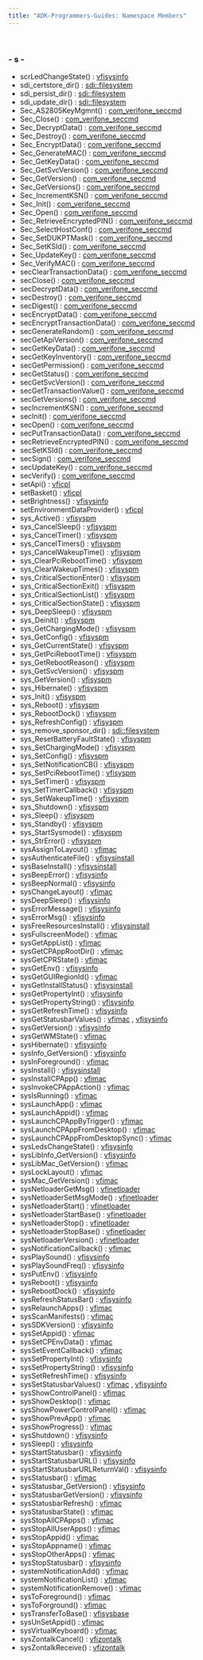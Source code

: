 ```yaml
---
title: "ADK-Programmers-Guides: Namespace Members"
---
```


 

### - s -

- scrLedChangeState() : <a href="namespacevfisysinfo.md#a1587dae29ddad22c7def2be5eac61ff8">vfisysinfo</a>
- sdi_certstore_dir() : <a href="namespacesdi_1_1filesystem.md#abfa13da98e3a50c8c79f55671a6c71be">sdi::filesystem</a>
- sdi_persist_dir() : <a href="namespacesdi_1_1filesystem.md#aeddca685a1e934168171cfef8ef8697e">sdi::filesystem</a>
- sdi_update_dir() : <a href="namespacesdi_1_1filesystem.md#a62f821b6937b4f380d3e22cde31d2920">sdi::filesystem</a>
- Sec_AS2805KeyMgmnt() : <a href="namespacecom__verifone__seccmd.md#a6db6f20b1810117273ba926c668abe09">com_verifone_seccmd</a>
- Sec_Close() : <a href="namespacecom__verifone__seccmd.md#aed03f5425bde3f1404d4b97f8175c39f">com_verifone_seccmd</a>
- Sec_DecryptData() : <a href="namespacecom__verifone__seccmd.md#a65bb1be7511682df1bf08f5c67ba1af8">com_verifone_seccmd</a>
- Sec_Destroy() : <a href="namespacecom__verifone__seccmd.md#a9815dafaa8bd5999fbfaa20d7d22e661">com_verifone_seccmd</a>
- Sec_EncryptData() : <a href="namespacecom__verifone__seccmd.md#a86bd1dbbaa97e44d4678e2cfbddca9a0">com_verifone_seccmd</a>
- Sec_GenerateMAC() : <a href="namespacecom__verifone__seccmd.md#a7891606a905ab9bdfb3aba52676b8c59">com_verifone_seccmd</a>
- Sec_GetKeyData() : <a href="namespacecom__verifone__seccmd.md#a3deda460871c6786f09216ea917dbfe0">com_verifone_seccmd</a>
- Sec_GetSvcVersion() : <a href="namespacecom__verifone__seccmd.md#ac17ac87391e0a1843fab4825be72b151">com_verifone_seccmd</a>
- Sec_GetVersion() : <a href="namespacecom__verifone__seccmd.md#aac3397523242fcae1a15786ff8f5aa09">com_verifone_seccmd</a>
- Sec_GetVersions() : <a href="namespacecom__verifone__seccmd.md#acbda26bbc5a491c6cc45e05e801e0c43">com_verifone_seccmd</a>
- Sec_IncrementKSN() : <a href="namespacecom__verifone__seccmd.md#a1bdf809486c2ce3ef0e8dc9b4dd97130">com_verifone_seccmd</a>
- Sec_Init() : <a href="namespacecom__verifone__seccmd.md#a9871b00715c29b88812f6cbe88657a21">com_verifone_seccmd</a>
- Sec_Open() : <a href="namespacecom__verifone__seccmd.md#a16e0564f479c004161cf826dbc6670b1">com_verifone_seccmd</a>
- Sec_RetrieveEncryptedPIN() : <a href="namespacecom__verifone__seccmd.md#a9a8932b53f4d3b1c33fe80636f25abb5">com_verifone_seccmd</a>
- Sec_SelectHostConf() : <a href="namespacecom__verifone__seccmd.md#ae805c757835a3b0a1b9e8adfc5ab574c">com_verifone_seccmd</a>
- Sec_SetDUKPTMask() : <a href="namespacecom__verifone__seccmd.md#ad71befc1abbf8dad13f233b4730c8f08">com_verifone_seccmd</a>
- Sec_SetKSId() : <a href="namespacecom__verifone__seccmd.md#a88e049aa8e79d431c600e78fee76a969">com_verifone_seccmd</a>
- Sec_UpdateKey() : <a href="namespacecom__verifone__seccmd.md#a433ea1cf1bb2d33de167c140f01239ed">com_verifone_seccmd</a>
- Sec_VerifyMAC() : <a href="namespacecom__verifone__seccmd.md#a8a524ef7b08dde1a6e71492a44f1ea6b">com_verifone_seccmd</a>
- secClearTransactionData() : <a href="namespacecom__verifone__seccmd.md#ac31ab997e8dc434d72e427a5d841186a">com_verifone_seccmd</a>
- secClose() : <a href="namespacecom__verifone__seccmd.md#a34f8a9e3b92467759d0bbdbf7b2dd8c0">com_verifone_seccmd</a>
- secDecryptData() : <a href="namespacecom__verifone__seccmd.md#a9cd679dc9763b06566dff28b3d3268c9">com_verifone_seccmd</a>
- secDestroy() : <a href="namespacecom__verifone__seccmd.md#a644b5479904871433cffef9145c53dad">com_verifone_seccmd</a>
- secDigest() : <a href="namespacecom__verifone__seccmd.md#a0cca8cfbb868cbf34d35afabe5af29af">com_verifone_seccmd</a>
- secEncryptData() : <a href="namespacecom__verifone__seccmd.md#aa58bc1a6a2056aebd3edc92f3bfcce9d">com_verifone_seccmd</a>
- secEncryptTransactionData() : <a href="namespacecom__verifone__seccmd.md#aaed6fc175245ba31936547cffd988948">com_verifone_seccmd</a>
- secGenerateRandom() : <a href="namespacecom__verifone__seccmd.md#a689199c9e7e4d8a553f3ab2f379b812e">com_verifone_seccmd</a>
- secGetApiVersion() : <a href="namespacecom__verifone__seccmd.md#a5ea5cbc9daa2ea726212741cd596b294">com_verifone_seccmd</a>
- secGetKeyData() : <a href="namespacecom__verifone__seccmd.md#aff0a109c58ef5637c7bf3ffc0722c48d">com_verifone_seccmd</a>
- secGetKeyInventory() : <a href="namespacecom__verifone__seccmd.md#a79b00ea8a8aed3b7950800bf136a1944">com_verifone_seccmd</a>
- secGetPermission() : <a href="namespacecom__verifone__seccmd.md#af127868b6268758596f8a2a1ca0aaab3">com_verifone_seccmd</a>
- secGetStatus() : <a href="namespacecom__verifone__seccmd.md#a008e3cde266f576be23846d0c7b729c5">com_verifone_seccmd</a>
- secGetSvcVersion() : <a href="namespacecom__verifone__seccmd.md#a029d7e16ab6b044379e9568a6c969afa">com_verifone_seccmd</a>
- secGetTransactionValue() : <a href="namespacecom__verifone__seccmd.md#a85ada2e35c1d1cbf60c05454b88b4b44">com_verifone_seccmd</a>
- secGetVersions() : <a href="namespacecom__verifone__seccmd.md#a5499423d685ed9deb7ace9c22114adf2">com_verifone_seccmd</a>
- secIncrementKSN() : <a href="namespacecom__verifone__seccmd.md#a77860b4cffed3ba159a5c124c8e2cde2">com_verifone_seccmd</a>
- secInit() : <a href="namespacecom__verifone__seccmd.md#ab649bee85abb5cb4085c3958f279483d">com_verifone_seccmd</a>
- secOpen() : <a href="namespacecom__verifone__seccmd.md#a8091d419f67f4b53630f2fabe1888a09">com_verifone_seccmd</a>
- secPutTransactionData() : <a href="namespacecom__verifone__seccmd.md#a6bc0d39e1739680282d33d3d68df84c9">com_verifone_seccmd</a>
- secRetrieveEncryptedPIN() : <a href="namespacecom__verifone__seccmd.md#ab3d26136c64019fd223aa9ccd120d4e0">com_verifone_seccmd</a>
- secSetKSId() : <a href="namespacecom__verifone__seccmd.md#a75edecb24f839e04debb1aa5e47b5714">com_verifone_seccmd</a>
- secSign() : <a href="namespacecom__verifone__seccmd.md#a66a1992f617359f2e4a96f4980478f82">com_verifone_seccmd</a>
- secUpdateKey() : <a href="namespacecom__verifone__seccmd.md#afeef2dc9bf85b090e712c03d0314b095">com_verifone_seccmd</a>
- secVerify() : <a href="namespacecom__verifone__seccmd.md#a5470ce89fa947abc445f251ae0b2387b">com_verifone_seccmd</a>
- setApi() : <a href="namespacevficpl.md#aef8408b1629d19eaa27a183be2bef5e2">vficpl</a>
- setBasket() : <a href="namespacevficpl.md#a47c8903f6cf26144150fa99d21fd807e">vficpl</a>
- setBrightness() : <a href="namespacevfisysinfo.md#ab373028a6c5ee63e4e24a4bab90bf220">vfisysinfo</a>
- setEnvironmentDataProvider() : <a href="namespacevficpl.md#a770b649a42bf6c1cf1d34e0c6165ff58">vficpl</a>
- sys_Active() : <a href="namespacevfisyspm.md#a7bac542d589655ccc9fd16450ccb0ccb">vfisyspm</a>
- sys_CancelSleep() : <a href="namespacevfisyspm.md#a13541ab5c56e234226b5b9994fc78d90">vfisyspm</a>
- sys_CancelTimer() : <a href="namespacevfisyspm.md#a23b7b0a976a2d72581cba03f355fba6b">vfisyspm</a>
- sys_CancelTimers() : <a href="namespacevfisyspm.md#addd3c8a0add2df978b277b7a0591b9f1">vfisyspm</a>
- sys_CancelWakeupTime() : <a href="namespacevfisyspm.md#a379d3c0293774ea6ae82c084715c9e6a">vfisyspm</a>
- sys_ClearPciRebootTime() : <a href="namespacevfisyspm.md#a8d11de8c8d681b6e9023abb735bd2f8a">vfisyspm</a>
- sys_ClearWakeupTimes() : <a href="namespacevfisyspm.md#a445bbf4ec804907506c633fef8e814f8">vfisyspm</a>
- sys_CriticalSectionEnter() : <a href="namespacevfisyspm.md#ac46060410ba78b557470d51eb9c90feb">vfisyspm</a>
- sys_CriticalSectionExit() : <a href="namespacevfisyspm.md#a1fe354c573d66613fbae37897509cf04">vfisyspm</a>
- sys_CriticalSectionList() : <a href="namespacevfisyspm.md#aad5db89fd567428a39c63cc68a3d62c8">vfisyspm</a>
- sys_CriticalSectionState() : <a href="namespacevfisyspm.md#a553702af12298474a0dbe35685aa582e">vfisyspm</a>
- sys_DeepSleep() : <a href="namespacevfisyspm.md#acb4d7c188a1d12752c5215a44ced3263">vfisyspm</a>
- sys_Deinit() : <a href="namespacevfisyspm.md#a691e7888b9004d8a527f419e7966df7f">vfisyspm</a>
- sys_GetChargingMode() : <a href="namespacevfisyspm.md#a72fd982609120a896c05d8f390c59dc9">vfisyspm</a>
- sys_GetConfig() : <a href="namespacevfisyspm.md#ac334c4dcb872d09be68678ee3fe4d348">vfisyspm</a>
- sys_GetCurrentState() : <a href="namespacevfisyspm.md#a6c55f9ea47af8b4082e4f3ce63be4ece">vfisyspm</a>
- sys_GetPciRebootTime() : <a href="namespacevfisyspm.md#aa08792636f5c4645041fa8fe765108ce">vfisyspm</a>
- sys_GetRebootReason() : <a href="namespacevfisyspm.md#a39c288392cb669a9ac2984e1ca54f57c">vfisyspm</a>
- sys_GetSvcVersion() : <a href="namespacevfisyspm.md#a3d4c62b4ad7152888495785a9efd3705">vfisyspm</a>
- sys_GetVersion() : <a href="namespacevfisyspm.md#ae217f122b64926db63e29372317fa200">vfisyspm</a>
- sys_Hibernate() : <a href="namespacevfisyspm.md#afe74f69646f3357df026f70ac5d943ae">vfisyspm</a>
- sys_Init() : <a href="namespacevfisyspm.md#a828c03869c165b8b79ebba5cccc27fa4">vfisyspm</a>
- sys_Reboot() : <a href="namespacevfisyspm.md#ac2c3afe63131d7a7fb38604881c643db">vfisyspm</a>
- sys_RebootDock() : <a href="namespacevfisyspm.md#af09cc28d263f6316e293617ab360c9cd">vfisyspm</a>
- sys_RefreshConfig() : <a href="namespacevfisyspm.md#a70b475852f505c319505a7b8d0a13193">vfisyspm</a>
- sys_remove_sponsor_dir() : <a href="namespacesdi_1_1filesystem.md#a6c67d203b4323cce1f3c274d3f2827ee">sdi::filesystem</a>
- sys_ResetBatteryFaultState() : <a href="namespacevfisyspm.md#a4d6492c4002bd0fe29ab6cb46860b3a6">vfisyspm</a>
- sys_SetChargingMode() : <a href="namespacevfisyspm.md#a5993899ccf9771a2c045a4d15b65f621">vfisyspm</a>
- sys_SetConfig() : <a href="namespacevfisyspm.md#a0d11383cc1a0947dd99a8eae48692218">vfisyspm</a>
- sys_SetNotificationCB() : <a href="namespacevfisyspm.md#a34c2604900fb863f387cb2485d5c8b8c">vfisyspm</a>
- sys_SetPciRebootTime() : <a href="namespacevfisyspm.md#a27733055b3dffa5f12f8a7a2fdaf4755">vfisyspm</a>
- sys_SetTimer() : <a href="namespacevfisyspm.md#a68430a3c800754545a8d83b6213b848b">vfisyspm</a>
- sys_SetTimerCallback() : <a href="namespacevfisyspm.md#af7e5cd36fc1da64f6d3bc6608150c40d">vfisyspm</a>
- sys_SetWakeupTime() : <a href="namespacevfisyspm.md#ab6864fd6fce20f5e804d9a9a6fe01239">vfisyspm</a>
- sys_Shutdown() : <a href="namespacevfisyspm.md#a5b1865b11b0d0bd3887347e29692b8c2">vfisyspm</a>
- sys_Sleep() : <a href="namespacevfisyspm.md#a60947349d2da486a930e8847c017b236">vfisyspm</a>
- sys_Standby() : <a href="namespacevfisyspm.md#a957c8be2ed54e65a5498a98349b9cf86">vfisyspm</a>
- sys_StartSysmode() : <a href="namespacevfisyspm.md#aecc49995b326dd842df308d43f882fec">vfisyspm</a>
- sys_StrError() : <a href="namespacevfisyspm.md#a2c4c002f9b1eed4e0e310fac1a764ad7">vfisyspm</a>
- sysAssignToLayout() : <a href="namespacevfimac.md#aad01e467699aabea2fa64b588ede1fec">vfimac</a>
- sysAuthenticateFile() : <a href="namespacevfisysinstall.md#a0860cad505a474f8a061cdf2d298863c">vfisysinstall</a>
- sysBaseInstall() : <a href="namespacevfisysinstall.md#a32b8ada3672bd95b04fca4c2c61623a1">vfisysinstall</a>
- sysBeepError() : <a href="namespacevfisysinfo.md#afe4e3fa3d5e705451be9469978f7fd44">vfisysinfo</a>
- sysBeepNormal() : <a href="namespacevfisysinfo.md#a44a9ee5ce7fe78c798eb2ad1db29c356">vfisysinfo</a>
- sysChangeLayout() : <a href="namespacevfimac.md#aa54bee100e8df7bab8868a0c6b81bc67">vfimac</a>
- sysDeepSleep() : <a href="namespacevfisysinfo.md#a363ef3b20e3852f6e6cd87085b295f22">vfisysinfo</a>
- sysErrorMessage() : <a href="namespacevfisysinfo.md#ad76462c4331a43ce2ae5245d237fad21">vfisysinfo</a>
- sysErrorMsg() : <a href="namespacevfisysinfo.md#a926cb3391c24a1a16c5ffd22e1cb7e73">vfisysinfo</a>
- sysFreeResourcesInstall() : <a href="namespacevfisysinstall.md#ae97c35980e2527791d524fb9e28f25cc">vfisysinstall</a>
- sysFullscreenMode() : <a href="namespacevfimac.md#a56bd229ab93be9b2ee7ae2f95d10c166">vfimac</a>
- sysGetAppList() : <a href="namespacevfimac.md#a807e4d61017fe99f6f6c66a8bd37ad08">vfimac</a>
- sysGetCPAppRootDir() : <a href="namespacevfimac.md#a0d95ca7aac6a37040b0e2135d9f134d1">vfimac</a>
- sysGetCPRState() : <a href="namespacevfimac.md#a924f920dc0fd9b34e91c6e57bd97816c">vfimac</a>
- sysGetEnv() : <a href="namespacevfisysinfo.md#a2f4d2c358c2c96255fe07dc63815c341">vfisysinfo</a>
- sysGetGUIRegionId() : <a href="namespacevfimac.md#a5a32e6fc3ca601108ec200e0bebf10a1">vfimac</a>
- sysGetInstallStatus() : <a href="namespacevfisysinstall.md#ad0be97821636d524f2cc56c7106e1217">vfisysinstall</a>
- sysGetPropertyInt() : <a href="namespacevfisysinfo.md#ab94a5b33000760afbee10e7fefd16355">vfisysinfo</a>
- sysGetPropertyString() : <a href="namespacevfisysinfo.md#af6c938992e005c446c81e7f1fe3e4ed3">vfisysinfo</a>
- sysGetRefreshTime() : <a href="namespacevfisysinfo.md#aec0cd92586bee1cd0df1d8637994983a">vfisysinfo</a>
- sysGetStatusbarValues() : <a href="namespacevfimac.md#a443df02ff6897b4a9e6cb5973f5842b2">vfimac</a> , <a href="namespacevfisysinfo.md#a5babb03e766504b26dde5e51a7f5940d">vfisysinfo</a>
- sysGetVersion() : <a href="namespacevfisysinfo.md#abc840ced7fc2155fcd4c9d1092d8d862">vfisysinfo</a>
- sysGetWMState() : <a href="namespacevfimac.md#ad031802bca1577454ee78a31122bde6d">vfimac</a>
- sysHibernate() : <a href="namespacevfisysinfo.md#a6709c064e4794698a20ca0f076a4345f">vfisysinfo</a>
- sysInfo_GetVersion() : <a href="namespacevfisysinfo.md#a37689c755c1f4235c484b9079dfdfaa6">vfisysinfo</a>
- sysInForeground() : <a href="namespacevfimac.md#afd762089e189223f837321ceb76ba9ba">vfimac</a>
- sysInstall() : <a href="namespacevfisysinstall.md#aa32611fb3057a6b9c560396807476304">vfisysinstall</a>
- sysInstallCPApp() : <a href="namespacevfimac.md#a86f520239eb2af7b49b1bc31dfc20906">vfimac</a>
- sysInvokeCPAppAction() : <a href="namespacevfimac.md#a45f53838cafde90263046e5844717399">vfimac</a>
- sysIsRunning() : <a href="namespacevfimac.md#aae05286692566c22ef2d18a69748c5fe">vfimac</a>
- sysLaunchApp() : <a href="namespacevfimac.md#a52ed11c68234a6abcf53fa5edd596729">vfimac</a>
- sysLaunchAppid() : <a href="namespacevfimac.md#a77748eeae43d8b50145564d0022ad886">vfimac</a>
- sysLaunchCPAppByTrigger() : <a href="namespacevfimac.md#a86cff41093ff1ab578ff1c54f47c5062">vfimac</a>
- sysLaunchCPAppFromDesktop() : <a href="namespacevfimac.md#a188f9500b7eff15c4e9761c26b7e6641">vfimac</a>
- sysLaunchCPAppFromDesktopSync() : <a href="namespacevfimac.md#aff611b7f21a2748fdc138db0718a481b">vfimac</a>
- sysLedsChangeState() : <a href="namespacevfisysinfo.md#a468b20d075222dd30fabc2c3633cb50d">vfisysinfo</a>
- sysLibInfo_GetVersion() : <a href="namespacevfisysinfo.md#a2ea645c1932f87870a8b3efdd3406e98">vfisysinfo</a>
- sysLibMac_GetVersion() : <a href="namespacevfimac.md#a9145ab384964062fa95dd07ad6cc7480">vfimac</a>
- sysLockLayout() : <a href="namespacevfimac.md#a1f0513c597f95e860f0d4e516d72b364">vfimac</a>
- sysMac_GetVersion() : <a href="namespacevfimac.md#a2e646f58a5f98e1b01ccae0a576ab8cf">vfimac</a>
- sysNetloaderGetMsg() : <a href="namespacevfinetloader.md#a127d1c5998677e041be0271ea9578f20">vfinetloader</a>
- sysNetloaderSetMsgMode() : <a href="namespacevfinetloader.md#a406deb2a09c387517e831dda0726f3e5">vfinetloader</a>
- sysNetloaderStart() : <a href="namespacevfinetloader.md#a242ae7a34df4fc588df0296a73764506">vfinetloader</a>
- sysNetloaderStartBase() : <a href="namespacevfinetloader.md#a9c618b2b0fc7eeb76f20889cdb3ce902">vfinetloader</a>
- sysNetloaderStop() : <a href="namespacevfinetloader.md#a90f91ae17b4e14bd4ce0787a83b2e34a">vfinetloader</a>
- sysNetloaderStopBase() : <a href="namespacevfinetloader.md#a165fe3f559570c22c65f6eee716d9fe9">vfinetloader</a>
- sysNetloaderVersion() : <a href="namespacevfinetloader.md#a4ae7ef57aab598e83caeb2dae452bdf4">vfinetloader</a>
- sysNotificationCallback() : <a href="namespacevfimac.md#adb02617beacae56d66f518a263ce0890">vfimac</a>
- sysPlaySound() : <a href="namespacevfisysinfo.md#a920110b547bce1eb8e0c016d4064886f">vfisysinfo</a>
- sysPlaySoundFreq() : <a href="namespacevfisysinfo.md#a345cb89a149cb5931e68a989da7c5a32">vfisysinfo</a>
- sysPutEnv() : <a href="namespacevfisysinfo.md#a209d53b4f90b64ad292fa420911cb385">vfisysinfo</a>
- sysReboot() : <a href="namespacevfisysinfo.md#aae13f271ba6f2d8d1e20d65785df0633">vfisysinfo</a>
- sysRebootDock() : <a href="namespacevfisysinfo.md#a3a740e4154bfe01a6f48463a766ee747">vfisysinfo</a>
- sysRefreshStatusBar() : <a href="namespacevfisysinfo.md#a0a4c0bc815229837e50e2353c1fb9f51">vfisysinfo</a>
- sysRelaunchApps() : <a href="namespacevfimac.md#a5b63071e5232000be8cd04e2950b28b2">vfimac</a>
- sysScanManifests() : <a href="namespacevfimac.md#aec38c483c58974ddb58d576d9f7ac2f0">vfimac</a>
- sysSDKVersion() : <a href="namespacevfisysinfo.md#a1a0fd931f24992061dd22d0a4ff16126">vfisysinfo</a>
- sysSetAppid() : <a href="namespacevfimac.md#abcf911819fbee784ef245fe34aa9572c">vfimac</a>
- sysSetCPEnvData() : <a href="namespacevfimac.md#a3cb1620e29b7920b2b53560c1cae71fe">vfimac</a>
- sysSetEventCallback() : <a href="namespacevfimac.md#ae4108c74c16f2f512405ba326843109a">vfimac</a>
- sysSetPropertyInt() : <a href="namespacevfisysinfo.md#a377307b06ac969f30af51e7cccf94dbb">vfisysinfo</a>
- sysSetPropertyString() : <a href="namespacevfisysinfo.md#ae7c891a4a38d050452eee0939a7f82de">vfisysinfo</a>
- sysSetRefreshTime() : <a href="namespacevfisysinfo.md#aab58488e2ed93f92618307af850f9880">vfisysinfo</a>
- sysSetStatusbarValues() : <a href="namespacevfimac.md#a6c72ec8391307ac42e3c9d044eac36e2">vfimac</a> , <a href="namespacevfisysinfo.md#a445f352501e089696320af9f48a43013">vfisysinfo</a>
- sysShowControlPanel() : <a href="namespacevfimac.md#a395a73335aa92641a3ac0967fc0bb200">vfimac</a>
- sysShowDesktop() : <a href="namespacevfimac.md#a404d8e38300385724b2d2ed306df863e">vfimac</a>
- sysShowPowerControlPanel() : <a href="namespacevfimac.md#a085b2f637d5f82e4ee2812baf24eba46">vfimac</a>
- sysShowPrevApp() : <a href="namespacevfimac.md#a40e24a74e4f3dc63f080b34b0bb6c7de">vfimac</a>
- sysShowProgress() : <a href="namespacevfimac.md#abb5ddef3187ac018cda433a3aec2c6fb">vfimac</a>
- sysShutdown() : <a href="namespacevfisysinfo.md#a208c6199b44128a4bccf6fae0be44c95">vfisysinfo</a>
- sysSleep() : <a href="namespacevfisysinfo.md#aa4e2bde8892f7c052fc3ab3efb80a473">vfisysinfo</a>
- sysStartStatusbar() : <a href="namespacevfisysinfo.md#a002c2133e3e778923940535109afcca4">vfisysinfo</a>
- sysStartStatusbarURL() : <a href="namespacevfisysinfo.md#adb049b3a939a78dedeae1ac9aa15c9df">vfisysinfo</a>
- sysStartStatusbarURLReturnVal() : <a href="namespacevfisysinfo.md#a6401aac22f963860ed0cc55c227ecf8f">vfisysinfo</a>
- sysStatusbar() : <a href="namespacevfimac.md#a9c942ac576c34a0e8dbd8cd69935a807">vfimac</a>
- sysStatusbar_GetVersion() : <a href="namespacevfisysinfo.md#a8ce093c74ec3a14ede2e8a89ac6af707">vfisysinfo</a>
- sysStatusbarGetVersion() : <a href="namespacevfisysinfo.md#ab9295a05fc42ca989db452a788e77400">vfisysinfo</a>
- sysStatusbarRefresh() : <a href="namespacevfimac.md#a6f771d3743e177bce7b7d79c26cf3036">vfimac</a>
- sysStatusbarState() : <a href="namespacevfimac.md#ac3325831385c4e7755c3d96575db9496">vfimac</a>
- sysStopAllCPApps() : <a href="namespacevfimac.md#a9dea7108a3a1efc9a1cc087e18548c59">vfimac</a>
- sysStopAllUserApps() : <a href="namespacevfimac.md#a6b24cb5e42ba92f571a4f000e2ed0230">vfimac</a>
- sysStopAppid() : <a href="namespacevfimac.md#a57f7a1edb91c7479e4c2b2916a252822">vfimac</a>
- sysStopAppname() : <a href="namespacevfimac.md#a54ba5d09eeee6974f08950ae922c1896">vfimac</a>
- sysStopOtherApps() : <a href="namespacevfimac.md#ad5c53e66bd56f6368628fbbeaa514622">vfimac</a>
- sysStopStatusbar() : <a href="namespacevfisysinfo.md#aa28127dbc1ddc94bd9c2b784a98c634c">vfisysinfo</a>
- systemNotificationAdd() : <a href="namespacevfimac.md#ac4a12edca6083bfb03386f390d67bc3d">vfimac</a>
- systemNotificationList() : <a href="namespacevfimac.md#a49a2afa866d86f54ab20603abcb7eb45">vfimac</a>
- systemNotificationRemove() : <a href="namespacevfimac.md#a4aa74ec3d2bd8a53334045452b21820f">vfimac</a>
- sysToForeground() : <a href="namespacevfimac.md#a424b735dc0296a43429f6dfeab802fa4">vfimac</a>
- sysToForground() : <a href="namespacevfimac.md#a1ac2b7ae5456bc7a0e543804f92f890a">vfimac</a>
- sysTransferToBase() : <a href="namespacevfisysbase.md#aa658507910d7a23d2a62b0193a284abf">vfisysbase</a>
- sysUnSetAppid() : <a href="namespacevfimac.md#a738e18eb97f53b402e01c6ee391b2607">vfimac</a>
- sysVirtualKeyboard() : <a href="namespacevfimac.md#acb5c31824823ba4b9708f41f86a3e4f0">vfimac</a>
- sysZontalkCancel() : <a href="namespacevfizontalk.md#a0a40c2dc428c53679621bea9a5ad6e44">vfizontalk</a>
- sysZontalkReceive() : <a href="namespacevfizontalk.md#a84e98dff4544318d162a761adcf925c1">vfizontalk</a>
